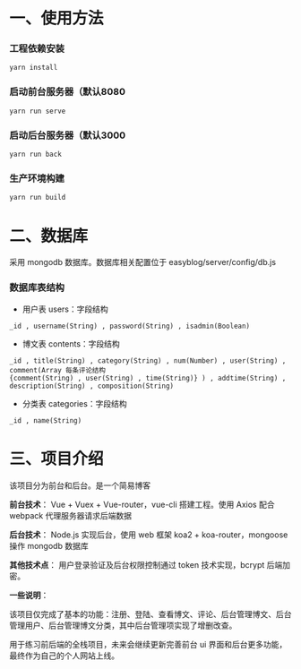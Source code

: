 # 一、使用方法

### 工程依赖安装

```
yarn install
```

### 启动前台服务器（默认8080

```
yarn run serve
```

### 启动后台服务器（默认3000

```
yarn run back
```

### 生产环境构建

```
yarn run build
```

# 二、数据库

采用 mongodb 数据库。数据库相关配置位于 easyblog/server/config/db.js

### 数据库表结构

- 用户表 users：字段结构 
```
_id , username(String) , password(String) , isadmin(Boolean)
```
- 博文表 contents：字段结构 
```
_id , title(String) , category(String) , num(Number) , user(String) , comment(Array 每条评论结构
{comment(String) , user(String) , time(String)} ) , addtime(String) , description(String) , composition(String)
```
- 分类表 categories：字段结构 
```
_id , name(String)
```

# 三、项目介绍

该项目分为前台和后台。是一个简易博客

**前台技术**： Vue + Vuex + Vue-router，vue-cli 搭建工程。使用 Axios 配合 webpack 代理服务器请求后端数据

**后台技术**： Node.js 实现后台，使用 web 框架 koa2 + koa-router，mongoose 操作 mongodb 数据库

**其他技术点**： 用户登录验证及后台权限控制通过 token 技术实现，bcrypt 后端加密。

**一些说明**：

该项目仅完成了基本的功能：注册、登陆、查看博文、评论、后台管理博文、后台管理用户、后台管理博文分类，其中后台管理项实现了增删改查。

用于练习前后端的全栈项目，未来会继续更新完善前台 ui 界面和后台更多功能，最终作为自己的个人网站上线。

